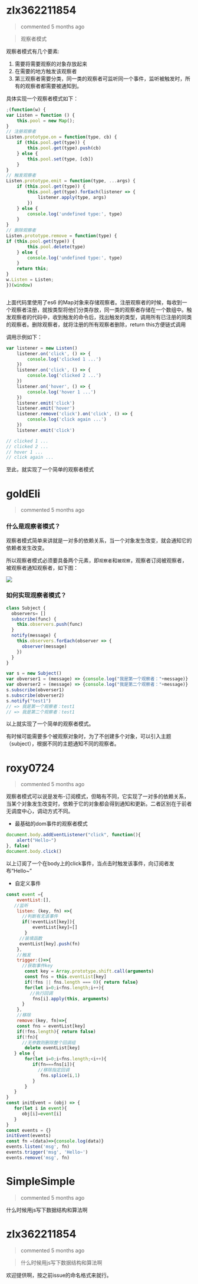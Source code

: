 
# zlx362211854 
 > commented 5 months ago 

> 观察者模式

观察者模式有几个要素:
1. 需要将需要观察的对象存放起来
2. 在需要的地方触发该观察者
3. 第三观察者需要分类，同一类的观察者可监听同一个事件，监听被触发时，所有的观察者都需要被通知到。

具体实现一个观察者模式如下：


```javascript
;(function(w) {
var Listen = function () {
	this.pool = new Map();
}
// 注册观察者
Listen.prototype.on = function(type, cb) {
	if (this.pool.get(type)) {
		this.pool.get(type).push(cb)
	} else {
		this.pool.set(type, [cb])
	}
}
// 触发观察者
Listen.prototype.emit = function(type, ...args) {
	if (this.pool.get(type)) {
		this.pool.get(type).forEach(listener => {
			listener.apply(type, args)
		})
	} else {
		console.log('undefined type:', type)
	}
}
// 删除观察者
Listen.prototype.remove = function(type) {
if (this.pool.get(type)) {
		this.pool.delete(type)
	} else {
		console.log('undefined type:', type)
	}
	return this;
}
w.Listen = Listen;
})(window)



```

上面代码里使用了es6 的Map对象来存储观察者。注册观察者的时候，每收到一个观察者注册，就按类型将他们分类存放，同一类的观察者存储在一个数组中。触发观察者的代码中，收到触发的命令后，找出触发的类型，调用所有已注册的同类的观察者。删除观察者，就将注册的所有观察者删除，return this方便链式调用

调用示例如下：

```javascript
var listener = new Listen()
	listener.on('click', () => {
		console.log('clicked 1 ...')
	})
	listener.on('click', () => {
		console.log('clicked 2 ...')
	})
	listener.on('hover', () => {
		console.log('hover 1 ...')
	})
	listener.emit('click')
	listener.emit('hover')
	listener.remove('click').on('click', () => {
		console.log('click again ...')
	})
	listener.emit('click')

// clicked 1 ...
// clicked 2 ...
// hover 1 ...
// click again ...

```

至此，就实现了一个简单的观察者模式
# goldEli 
 > commented 5 months ago 

### 什么是观察者模式？

观察者模式简单来讲就是一对多的依赖关系，当一个对象发生改变，就会通知它的依赖者发生改变。

所以观察者模式必须要具备两个元素，即`观察者`和`被观察`，观察者订阅被观察者，被观察者通知观察者，如下图：

![](https://user-gold-cdn.xitu.io/2017/11/23/15fe7e846659aa94?imageView2/0/w/1280/h/960/ignore-error/1)

### 如何实现观察者模式？


```js
class Subject {
  observers= []
  subscribe(func) {
    this.observers.push(func)
  }
  notify(message) {
    this.observers.forEach(observer => {
      observer(message)
    })
  }
}

var s = new Subject()
var obverser1 = (message) => {console.log("我是第一个观察者："+message)}
var obverser2 = (message) => {console.log("我是第二个观察者："+message)}
s.subscribe(obverser1)
s.subscribe(obverser2)
s.notify("test1")
// => 我是第一个观察者：test1
// => 我是第二个观察者：test1

```

以上就实现了一个简单的观察者模式。

有时候可能需要多个被观察对象时，为了不创建多个对象，可以引入主题（subject），根据不同的主题通知不同的观察者。
# roxy0724 
 > commented 5 months ago 

观察者模式可以说是发布-订阅模式，但略有不同，它实现了一对多的依赖关系，当某个对象发生改变时，依赖于它的对象都会得到通知和更新。二者区别在于前者无调度中心，调动方式不同。

- 最基础的dom事件的观察者模式


```javascript
document.body.addEventListener("click", function(){
    alert("Hello~")
}, false)
document.body.click()

```
以上订阅了一个在body上的click事件，当点击时触发该事件，向订阅者发布“Hello~”

- 自定义事件

```javascript
const event ={
    eventList:[],
   //监听
    listen: (key, fn) =>{
      //判断有无该事件
      if(!eventList[key]){
          eventList[key]=[]
       }
     //装填函数
     eventList[key].push(fn)
    },
    //触发
    trigger:()=>{
      //获取事件key
       const key = Array.prototype.shift.call(arguments)
       const fns = this.eventList[key]
       if(!fns || fns.length === 0){ return false}
       for(let i=0;i<fns.length;i++){
         //执行回调
          fns[i].apply(this, arguments)
      }
    },
    //移除
    remove:(key, fn)=>{
    const fns = eventList[key]
    if(!fns.length){ return false)
    if(!fn){
      //无参数则删除整个回调组
       delete eventList[key]
   } else {
       for(let i=0;i<fns.length;<i++){
          if(fn===fns[i]){
            //移除指定回调
             fns.splice(i,1)
          }
       }
   }
}
const initEvent = (obj) => {
   for(let i in event){
      obj[i]=event[i]
   }
}
const events = {}
initEvent(events)
const fn =(data)=>{console.log(data)}
events.listen('msg', fn)
events.trigger('msg', 'Hello~')
events.remove('msg', fn)

```
# SimpleSimple 
 > commented 5 months ago 

什么时候用js写下数据结构和算法啊
# zlx362211854 
 > commented 5 months ago 

> 什么时候用js写下数据结构和算法啊

欢迎提供啊，按之前issue的命名格式来就行。